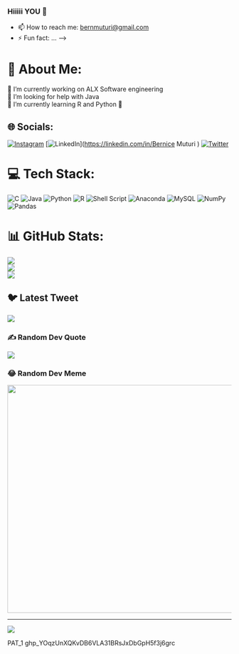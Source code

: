 ### Hiiiii YOU 👋


- 📫 How to reach me: bernmuturi@gmail.com
- ⚡ Fun fact: ...
-->
# 💫 About Me:
🔭 I’m currently working on ALX Software engineering <br>🤝 I’m looking for help with Java<br>🌱 I’m currently learning R and Python 🤗


## 🌐 Socials:
[![Instagram](https://img.shields.io/badge/Instagram-%23E4405F.svg?logo=Instagram&logoColor=white)](https://instagram.com/its.mebern) [![LinkedIn](https://img.shields.io/badge/LinkedIn-%230077B5.svg?logo=linkedin&logoColor=white)](https://linkedin.com/in/Bernice Muturi ) [![Twitter](https://img.shields.io/badge/Twitter-%231DA1F2.svg?logo=Twitter&logoColor=white)](https://twitter.com/Iambanyice) 

# 💻 Tech Stack:
![C](https://img.shields.io/badge/c-%2300599C.svg?style=for-the-badge&logo=c&logoColor=white) ![Java](https://img.shields.io/badge/java-%23ED8B00.svg?style=for-the-badge&logo=java&logoColor=white) ![Python](https://img.shields.io/badge/python-3670A0?style=for-the-badge&logo=python&logoColor=ffdd54) ![R](https://img.shields.io/badge/r-%23276DC3.svg?style=for-the-badge&logo=r&logoColor=white) ![Shell Script](https://img.shields.io/badge/shell_script-%23121011.svg?style=for-the-badge&logo=gnu-bash&logoColor=white) ![Anaconda](https://img.shields.io/badge/Anaconda-%2344A833.svg?style=for-the-badge&logo=anaconda&logoColor=white) ![MySQL](https://img.shields.io/badge/mysql-%2300f.svg?style=for-the-badge&logo=mysql&logoColor=white) ![NumPy](https://img.shields.io/badge/numpy-%23013243.svg?style=for-the-badge&logo=numpy&logoColor=white) ![Pandas](https://img.shields.io/badge/pandas-%23150458.svg?style=for-the-badge&logo=pandas&logoColor=white)
# 📊 GitHub Stats:
![](https://github-readme-stats.vercel.app/api?username=Ber0622&theme=dark&hide_border=false&include_all_commits=false&count_private=false)<br/>
![](https://github-readme-streak-stats.herokuapp.com/?user=Ber0622&theme=dark&hide_border=false)<br/>
![](https://github-readme-stats.vercel.app/api/top-langs/?username=Ber0622&theme=dark&hide_border=false&include_all_commits=false&count_private=false&layout=compact)

## 🐦 Latest Tweet
[![](https://gtce.itsvg.in/api?username=Iambanyice)](https://github.com/VishwaGauravIn/github-twitter-card-embed)

### ✍️ Random Dev Quote
![](https://quotes-github-readme.vercel.app/api?type=horizontal&theme=radical)

### 😂 Random Dev Meme
<img src="https://random-memer.herokuapp.com/" width="512px"/>

---
[![](https://visitcount.itsvg.in/api?id=Ber0622&icon=0&color=0)](https://visitcount.itsvg.in)

<!-- Proudly created with GPRM ( https://gprm.itsvg.in ) -->
PAT_1 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
